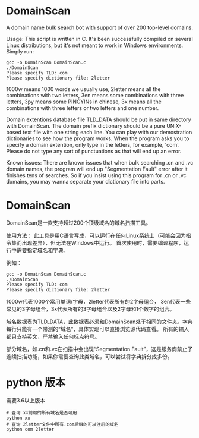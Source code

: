 # DomainScan
A domain name bulk search bot with support of over 200 top-level domains.

Usage:
This script is written in C. It's been successfully compiled on several Linux distributions, but it's not meant to work in Windows environments.
Simply run:
~~~~
gcc -o DomainScan DomainScan.c
./DomainScan
Please specify TLD: com
Please specify dictionary file: 2letter
~~~~
1000w means 1000 words we usually use, 2letter means all the combinations with two letters, 3en means some combinations with three letters, 3py means some PINGYINs in chinese, 3x means all the combinations with three letters or two letters and one number.

Domain extentions database file TLD_DATA should be put in same directory with DomainScan. The domain prefix dictionary should be a pure UNIX-based text file with one string each line. You can play with our demostration dictionaries to see how the program works.
When the program asks you to specify a domain extention, only type in the letters, for example, 'com'. Please do not type any sort of punctuations as that will end up an error.

Known issues: There are known issues that when bulk searching .cn and .vc domain names, the program will end up "Segmentation Fault" error after it finishes tens of searches. So if you insist using this program for .cn or .vc domains, you may wanna separate your dictionary file into parts.


# DomainScan
DomainScan是一款支持超过200个顶级域名的域名扫描工具。

使用方法：
此工具是用C语言写成，可以运行在任何Linux系统上（可能会因为指令集而出现差异），但无法在Windows中运行。
首次使用时，需要编译程序，运行中需要指定域名和字典。

例如：
~~~~
gcc -o DomainScan DomainScan.c
./DomainScan
Please specify TLD: com
Please specify dictionary file: 2letter
~~~~

1000w代表1000个常用单词/字母，2letter代表所有的2字母组合， 3en代表一些常见的3字母组合，3x代表所有的3字母组合以及2字母和1个数字的组合。

域名数据表为TLD_DATA，此数据表必须和DomainScan处于相同的文件夹。字典每行只能有一个带测的“域名”，具体实现可以直接浏览源代码查看。
所有的输入都只支持英文，严禁输入任何标点符号。

部分域名，如.cn和.vc在扫描中会出现“Segmentation Fault”，这是服务商禁止了连续扫描功能，如果你需要查询此类域名，可以尝试将字典拆分成多份。



# python 版本

需要3.6以上版本

```
# 查询 xx前缀的所有域名是否可用
python xx 
# 查询 2letter文件中所有.com后缀的可以注册的域名
python com 2letter
```